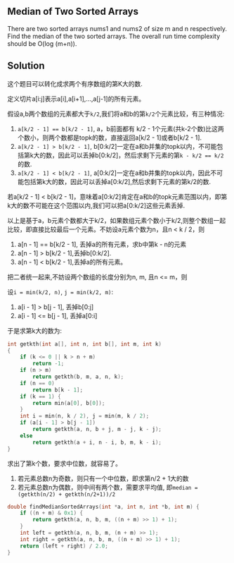 ## Median of Two Sorted Arrays

There are two sorted arrays nums1 and nums2 of size m and n respectively. Find the median of the two sorted arrays. The overall run time complexity should be O(log (m+n)).

## Solution

这个题目可以转化成求两个有序数组的第K大的数.

定义切片a[i:j]表示a[i],a[i+1],...,a[j-1]的所有元素。

假设a,b两个数组的元素都大于`k/2`,我们将a和b的第`k/2`个元素比较，有三种情况:

1. `a[k/2 - 1] == b[k/2 - 1]`, a，b前面都有 k/2 - 1个元素(共k-2个数)比这两个数小，则两个数都是topk的数，直接返回a[k/2 - 1]或者b[k/2 - 1].
2. `a[k/2 - 1] > b[k/2 - 1]`, b[0:k/2]一定在a和b并集的topk以内，不可能包括第k大的数，因此可以丢掉b[0:k/2]，然后求剩下元素的第`k - k/2 == k/2`的数.
3. `a[k/2 - 1] < b[k/2 - 1]`, a[0:k/2]一定在a和b并集的topk以内，因此不可能包括第k大的数，因此可以丢掉a[0:k/2],然后求剩下元素的第k/2的数.

若a[k/2 - 1] < b[k/2 - 1]，意味着a[0:k/2]肯定在a和b的topk元素范围以内，即第k大的数不可能在这个范围以内,我们可以把a[0:k/2]这些元素丢掉.


以上是基于a，b元素个数都大于k/2，如果数组元素个数小于k/2,则整个数组一起比较，即直接比较最后一个元素。不妨设a元素个数为n，且n < k / 2，则

1. a[n - 1] == b[k/2 - 1], 丢掉a的所有元素，求b中第k - n的元素
2. a[n - 1] > b[k/2 - 1],丢掉b[0:k/2].
3. a[n - 1] < b[k/2 - 1],丢掉a的所有元素。


把二者统一起来,不妨设两个数组的长度分别为n, m, 且n <= m，则

设`i = min(k/2, n)`, `j = min(k/2, m)`:

1. a[i - 1] > b[j - 1], 丢掉b[0:j]
2. a[i - 1] <= b[j - 1], 丢掉a[0:i]


于是求第k大的数为:
```c
int getkth(int a[], int n, int b[], int m, int k)
{
	if (k <= 0 || k > n + m)
		return -1;
	if (n > m)
		return getkth(b, m, a, n, k);
	if (n == 0)
		return b[k - 1];
	if (k == 1) {
		return min(a[0], b[0]);
	}
	int i = min(n, k / 2), j = min(m, k / 2);
	if (a[i - 1] > b[j - 1])
		return getkth(a, n, b + j, m - j, k - j);
	else
		return getkth(a + i, n - i, b, m, k - i);
}
```

求出了第k个数，要求中位数，就容易了。

1. 若元素总数n为奇数，则只有一个中位数，即求第n/2 + 1大的数
2. 若元素总数n为偶数，则中间有两个数，需要求平均值, 即`median = (getkth(n/2) + getkth(n/2+1))/2`
```c
double findMedianSortedArrays(int *a, int n, int *b, int m) {
	if ((n + m) & 0x1) {
		return getkth(a, n, b, m, ((n + m) >> 1) + 1);
	}
	int left = getkth(a, n, b, m, (n + m) >> 1);
	int right = getkth(a, n, b, m, ((n + m) >> 1) + 1);
	return (left + right) / 2.0;
}
```
